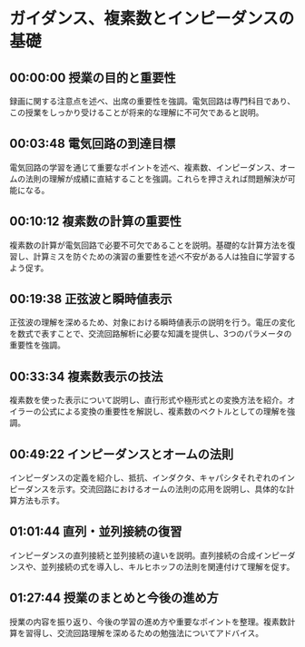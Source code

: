 # ガイダンス、複素数とインピーダンスの基礎
 
## 00:00:00 授業の目的と重要性
録画に関する注意点を述べ、出席の重要性を強調。電気回路は専門科目であり、この授業をしっかり受けることが将来的な理解に不可欠であると説明。
 
## 00:03:48 電気回路の到達目標
電気回路の学習を通じて重要なポイントを述べ、複素数、インピーダンス、オームの法則の理解が成績に直結することを強調。これらを押さえれば問題解決が可能になる。
 
## 00:10:12 複素数の計算の重要性
複素数の計算が電気回路で必要不可欠であることを説明。基礎的な計算方法を復習し、計算ミスを防ぐための演習の重要性を述べ不安がある人は独自に学習するよう促す。
 
## 00:19:38 正弦波と瞬時値表示
正弦波の理解を深めるため、対象における瞬時値表示の説明を行う。電圧の変化を数式で表すことで、交流回路解析に必要な知識を提供し、3つのパラメータの重要性を強調。
 
## 00:33:34 複素数表示の技法
複素数を使った表示について説明し、直行形式や極形式との変換方法を紹介。オイラーの公式による変換の重要性を解説し、複素数のベクトルとしての理解を強調。
 
## 00:49:22 インピーダンスとオームの法則
インピーダンスの定義を紹介し、抵抗、インダクタ、キャパシタそれぞれのインピーダンスを示す。交流回路におけるオームの法則の応用を説明し、具体的な計算方法も示す。
 
## 01:01:44 直列・並列接続の復習
インピーダンスの直列接続と並列接続の違いを説明。直列接続の合成インピーダンスや、並列接続の式を導入し、キルヒホッフの法則を関連付けて理解を促す。
 
## 01:27:44 授業のまとめと今後の進め方
授業の内容を振り返り、今後の学習の進め方や重要なポイントを整理。複素数計算を習得し、交流回路理解を深めるための勉強法についてアドバイス。
